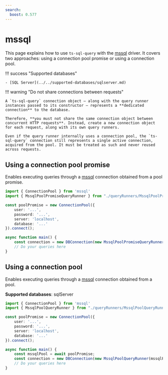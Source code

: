 ```yaml
---
search:
  boost: 0.577
---
```

# mssql

This page explains how to use `ts-sql-query` with the [mssql](https://www.npmjs.com/package/mssql) driver. It covers two approaches: using a connection pool promise or using a connection pool.

!!! success "Supported databases"

    - [SQL Server](../../supported-databases/sqlserver.md)

!!! warning "Do not share connections between requests"

    A `ts-sql-query` connection object — along with the query runner instances passed to its constructor — represents a **dedicated connection** to the database.

    Therefore, **you must not share the same connection object between concurrent HTTP requests**. Instead, create a new connection object for each request, along with its own query runners.

    Even if the query runner internally uses a connection pool, the `ts-sql-query` connection still represents a single active connection, acquired from the pool. It must be treated as such and never reused across requests.

## Using a connection pool promise

Enables executing queries through a [mssql](https://www.npmjs.com/package/mssql) connection obtained from a pool promise.

```ts
import { ConnectionPool } from 'mssql'
import { MssqlPoolPromiseQueryRunner } from "./queryRunners/MssqlPoolPromiseQueryRunner";

const poolPromise = new ConnectionPool({
    user: '...',
    password: '...',
    server: 'localhost',
    database: '...'
}).connect();

async function main() {
    const connection = new DBConnection(new MssqlPoolPromiseQueryRunner(poolPromise));
    // Do your queries here
}
```

## Using a connection pool

Enables executing queries through a [mssql](https://www.npmjs.com/package/mssql) connection obtained from a pool.

**Supported databases**: sqlServer

```ts
import { ConnectionPool } from 'mssql'
import { MssqlPoolQueryRunner } from "./queryRunners/MssqlPoolQueryRunner";

const poolPromise = new ConnectionPool({
    user: '...',
    password: '...',
    server: 'localhost',
    database: '...'
}).connect();

async function main() {
    const mssqlPool = await poolPromise;
    const connection = new DBConnection(new MssqlPoolQueryRunner(mssqlPool));
    // Do your queries here
}
```
